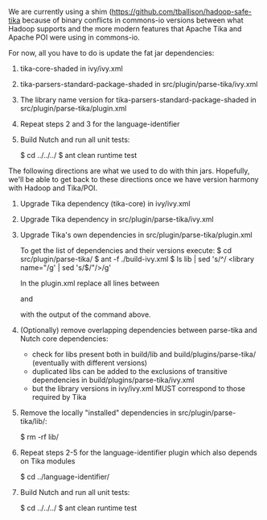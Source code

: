 <!--
 Licensed to the Apache Software Foundation (ASF) under one or more
 contributor license agreements.  See the NOTICE file distributed with
 this work for additional information regarding copyright ownership.
 The ASF licenses this file to You under the Apache License, Version 2.0
 (the "License"); you may not use this file except in compliance with
 the License.  You may obtain a copy of the License at

     http://www.apache.org/licenses/LICENSE-2.0

 Unless required by applicable law or agreed to in writing, software
 distributed under the License is distributed on an "AS IS" BASIS,
 WITHOUT WARRANTIES OR CONDITIONS OF ANY KIND, either express or implied.
 See the License for the specific language governing permissions and
 limitations under the License.
-->

We are currently using a shim (https://github.com/tballison/hadoop-safe-tika
because of binary conflicts in commons-io versions between what Hadoop supports and the more
modern features that Apache Tika and Apache POI were using in commons-io.

For now, all you have to do is update the fat jar dependencies:

1. tika-core-shaded in ivy/ivy.xml

2. tika-parsers-standard-package-shaded in src/plugin/parse-tika/ivy.xml

3. The library name version for tika-parsers-standard-package-shaded in src/plugin/parse-tika/plugin.xml

4. Repeat steps 2 and 3 for the language-identifier

5. Build Nutch and run all unit tests:

    $ cd ../../../
    $ ant clean runtime test

The following directions are what we used to do with thin jars. Hopefully, we'll
be able to get back to these directions once we have version harmony with Hadoop and Tika/POI.

1. Upgrade Tika dependency (tika-core) in ivy/ivy.xml

2. Upgrade Tika dependency in src/plugin/parse-tika/ivy.xml

3. Upgrade Tika's own dependencies in src/plugin/parse-tika/plugin.xml

   To get the list of dependencies and their versions execute:
    $ cd src/plugin/parse-tika/
    $ ant -f ./build-ivy.xml
    $ ls lib | sed 's/^/      <library name="/g' | sed 's/$/"\/>/g'

   In the plugin.xml replace all lines between
      <!-- dependencies of Tika (tika-parsers) -->
   and
      <!-- end of dependencies of Tika (tika-parsers) -->
   with the output of the command above.

4. (Optionally) remove overlapping dependencies between parse-tika and Nutch core dependencies:
   - check for libs present both in
       build/lib
     and
       build/plugins/parse-tika/
     (eventually with different versions)
   - duplicated libs can be added to the exclusions of transitive dependencies in
       build/plugins/parse-tika/ivy.xml
   - but the library versions in ivy/ivy.xml MUST correspond to those required by Tika

5. Remove the locally "installed" dependencies in src/plugin/parse-tika/lib/:

    $ rm -rf lib/

6. Repeat steps 2-5 for the language-identifier plugin which also depends on Tika modules

    $ cd ../language-identifier/

7. Build Nutch and run all unit tests:

    $ cd ../../../
    $ ant clean runtime test

